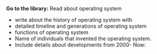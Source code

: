 

**Go to the library:** Read about operating system
- write about the history of operating
 system with 
 - detailed timeline and generations of operating system
- functions of operating system
- Name of individuals that invented the operating system. 
- Include details about developments from 2000- Now:
